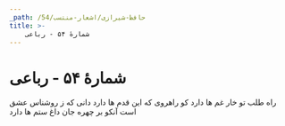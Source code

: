 ```yaml
---
_path: /حافظ-شیرازی/اشعار-منتسب/54
title: >-
    شمارهٔ ۵۴ - رباعی
---
```

# شمارهٔ ۵۴ - رباعی

راه طلب تو خار غم ها دارد
کو راهروى که این قدم ها دارد
دانى که ز روشناس عشق است آنکو
بر چهره جان داغ ستم ها دارد
